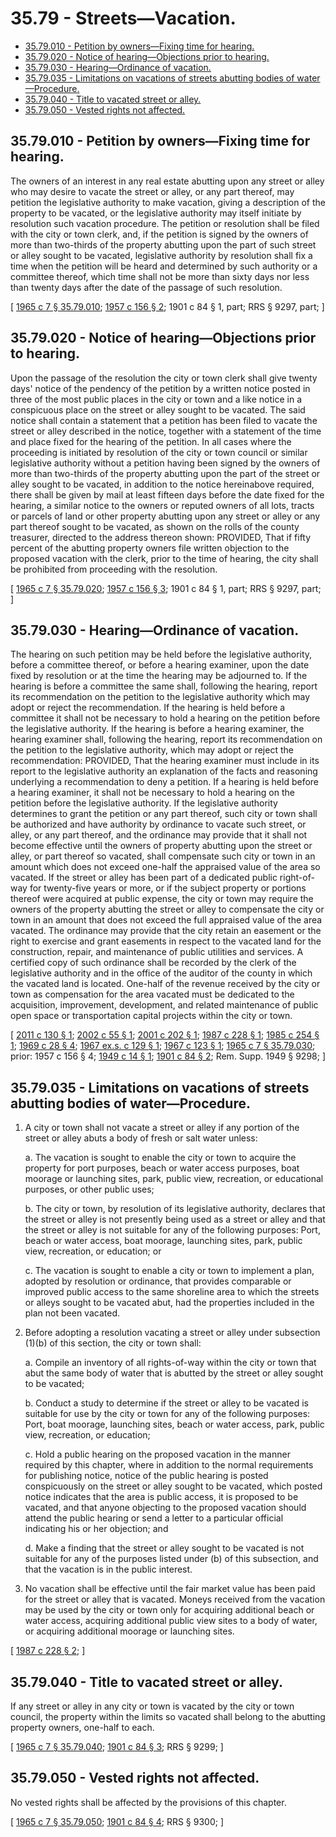 # 35.79 - Streets—Vacation.
* [35.79.010 - Petition by owners—Fixing time for hearing.](#3579010---petition-by-ownersfixing-time-for-hearing)
* [35.79.020 - Notice of hearing—Objections prior to hearing.](#3579020---notice-of-hearingobjections-prior-to-hearing)
* [35.79.030 - Hearing—Ordinance of vacation.](#3579030---hearingordinance-of-vacation)
* [35.79.035 - Limitations on vacations of streets abutting bodies of water—Procedure.](#3579035---limitations-on-vacations-of-streets-abutting-bodies-of-waterprocedure)
* [35.79.040 - Title to vacated street or alley.](#3579040---title-to-vacated-street-or-alley)
* [35.79.050 - Vested rights not affected.](#3579050---vested-rights-not-affected)
## 35.79.010 - Petition by owners—Fixing time for hearing.
The owners of an interest in any real estate abutting upon any street or alley who may desire to vacate the street or alley, or any part thereof, may petition the legislative authority to make vacation, giving a description of the property to be vacated, or the legislative authority may itself initiate by resolution such vacation procedure. The petition or resolution shall be filed with the city or town clerk, and, if the petition is signed by the owners of more than two-thirds of the property abutting upon the part of such street or alley sought to be vacated, legislative authority by resolution shall fix a time when the petition will be heard and determined by such authority or a committee thereof, which time shall not be more than sixty days nor less than twenty days after the date of the passage of such resolution.

\[ [1965 c 7 § 35.79.010](http://leg.wa.gov/CodeReviser/documents/sessionlaw/1965c7.pdf?cite=1965%20c%207%20§%2035.79.010); [1957 c 156 § 2](http://leg.wa.gov/CodeReviser/documents/sessionlaw/1957c156.pdf?cite=1957%20c%20156%20§%202); 1901 c 84 § 1, part; RRS § 9297, part; \]

## 35.79.020 - Notice of hearing—Objections prior to hearing.
Upon the passage of the resolution the city or town clerk shall give twenty days' notice of the pendency of the petition by a written notice posted in three of the most public places in the city or town and a like notice in a conspicuous place on the street or alley sought to be vacated. The said notice shall contain a statement that a petition has been filed to vacate the street or alley described in the notice, together with a statement of the time and place fixed for the hearing of the petition. In all cases where the proceeding is initiated by resolution of the city or town council or similar legislative authority without a petition having been signed by the owners of more than two-thirds of the property abutting upon the part of the street or alley sought to be vacated, in addition to the notice hereinabove required, there shall be given by mail at least fifteen days before the date fixed for the hearing, a similar notice to the owners or reputed owners of all lots, tracts or parcels of land or other property abutting upon any street or alley or any part thereof sought to be vacated, as shown on the rolls of the county treasurer, directed to the address thereon shown: PROVIDED, That if fifty percent of the abutting property owners file written objection to the proposed vacation with the clerk, prior to the time of hearing, the city shall be prohibited from proceeding with the resolution.

\[ [1965 c 7 § 35.79.020](http://leg.wa.gov/CodeReviser/documents/sessionlaw/1965c7.pdf?cite=1965%20c%207%20§%2035.79.020); [1957 c 156 § 3](http://leg.wa.gov/CodeReviser/documents/sessionlaw/1957c156.pdf?cite=1957%20c%20156%20§%203); 1901 c 84 § 1, part; RRS § 9297, part; \]

## 35.79.030 - Hearing—Ordinance of vacation.
The hearing on such petition may be held before the legislative authority, before a committee thereof, or before a hearing examiner, upon the date fixed by resolution or at the time the hearing may be adjourned to. If the hearing is before a committee the same shall, following the hearing, report its recommendation on the petition to the legislative authority which may adopt or reject the recommendation. If the hearing is held before a committee it shall not be necessary to hold a hearing on the petition before the legislative authority. If the hearing is before a hearing examiner, the hearing examiner shall, following the hearing, report its recommendation on the petition to the legislative authority, which may adopt or reject the recommendation: PROVIDED, That the hearing examiner must include in its report to the legislative authority an explanation of the facts and reasoning underlying a recommendation to deny a petition. If a hearing is held before a hearing examiner, it shall not be necessary to hold a hearing on the petition before the legislative authority. If the legislative authority determines to grant the petition or any part thereof, such city or town shall be authorized and have authority by ordinance to vacate such street, or alley, or any part thereof, and the ordinance may provide that it shall not become effective until the owners of property abutting upon the street or alley, or part thereof so vacated, shall compensate such city or town in an amount which does not exceed one-half the appraised value of the area so vacated. If the street or alley has been part of a dedicated public right-of-way for twenty-five years or more, or if the subject property or portions thereof were acquired at public expense, the city or town may require the owners of the property abutting the street or alley to compensate the city or town in an amount that does not exceed the full appraised value of the area vacated. The ordinance may provide that the city retain an easement or the right to exercise and grant easements in respect to the vacated land for the construction, repair, and maintenance of public utilities and services. A certified copy of such ordinance shall be recorded by the clerk of the legislative authority and in the office of the auditor of the county in which the vacated land is located. One-half of the revenue received by the city or town as compensation for the area vacated must be dedicated to the acquisition, improvement, development, and related maintenance of public open space or transportation capital projects within the city or town.

\[ [2011 c 130 § 1](http://lawfilesext.leg.wa.gov/biennium/2011-12/Pdf/Bills/Session%20Laws/House/1223.SL.pdf?cite=2011%20c%20130%20§%201); [2002 c 55 § 1](http://lawfilesext.leg.wa.gov/biennium/2001-02/Pdf/Bills/Session%20Laws/Senate/6798.SL.pdf?cite=2002%20c%2055%20§%201); [2001 c 202 § 1](http://lawfilesext.leg.wa.gov/biennium/2001-02/Pdf/Bills/Session%20Laws/House/1750.SL.pdf?cite=2001%20c%20202%20§%201); [1987 c 228 § 1](http://leg.wa.gov/CodeReviser/documents/sessionlaw/1987c228.pdf?cite=1987%20c%20228%20§%201); [1985 c 254 § 1](http://leg.wa.gov/CodeReviser/documents/sessionlaw/1985c254.pdf?cite=1985%20c%20254%20§%201); [1969 c 28 § 4](http://leg.wa.gov/CodeReviser/documents/sessionlaw/1969c28.pdf?cite=1969%20c%2028%20§%204); [1967 ex.s. c 129 § 1](http://leg.wa.gov/CodeReviser/documents/sessionlaw/1967ex1c129.pdf?cite=1967%20ex.s.%20c%20129%20§%201); [1967 c 123 § 1](http://leg.wa.gov/CodeReviser/documents/sessionlaw/1967c123.pdf?cite=1967%20c%20123%20§%201); [1965 c 7 § 35.79.030](http://leg.wa.gov/CodeReviser/documents/sessionlaw/1965c7.pdf?cite=1965%20c%207%20§%2035.79.030); prior:  1957 c 156 § 4; [1949 c 14 § 1](http://leg.wa.gov/CodeReviser/documents/sessionlaw/1949c14.pdf?cite=1949%20c%2014%20§%201); [1901 c 84 § 2](http://leg.wa.gov/CodeReviser/documents/sessionlaw/1901c84.pdf?cite=1901%20c%2084%20§%202); Rem. Supp. 1949 § 9298; \]

## 35.79.035 - Limitations on vacations of streets abutting bodies of water—Procedure.
1. A city or town shall not vacate a street or alley if any portion of the street or alley abuts a body of fresh or salt water unless:

   a. The vacation is sought to enable the city or town to acquire the property for port purposes, beach or water access purposes, boat moorage or launching sites, park, public view, recreation, or educational purposes, or other public uses;

   b. The city or town, by resolution of its legislative authority, declares that the street or alley is not presently being used as a street or alley and that the street or alley is not suitable for any of the following purposes: Port, beach or water access, boat moorage, launching sites, park, public view, recreation, or education; or

   c. The vacation is sought to enable a city or town to implement a plan, adopted by resolution or ordinance, that provides comparable or improved public access to the same shoreline area to which the streets or alleys sought to be vacated abut, had the properties included in the plan not been vacated.

2. Before adopting a resolution vacating a street or alley under subsection (1)(b) of this section, the city or town shall:

   a. Compile an inventory of all rights-of-way within the city or town that abut the same body of water that is abutted by the street or alley sought to be vacated;

   b. Conduct a study to determine if the street or alley to be vacated is suitable for use by the city or town for any of the following purposes: Port, boat moorage, launching sites, beach or water access, park, public view, recreation, or education;

   c. Hold a public hearing on the proposed vacation in the manner required by this chapter, where in addition to the normal requirements for publishing notice, notice of the public hearing is posted conspicuously on the street or alley sought to be vacated, which posted notice indicates that the area is public access, it is proposed to be vacated, and that anyone objecting to the proposed vacation should attend the public hearing or send a letter to a particular official indicating his or her objection; and

   d. Make a finding that the street or alley sought to be vacated is not suitable for any of the purposes listed under (b) of this subsection, and that the vacation is in the public interest.

3. No vacation shall be effective until the fair market value has been paid for the street or alley that is vacated. Moneys received from the vacation may be used by the city or town only for acquiring additional beach or water access, acquiring additional public view sites to a body of water, or acquiring additional moorage or launching sites.

\[ [1987 c 228 § 2](http://leg.wa.gov/CodeReviser/documents/sessionlaw/1987c228.pdf?cite=1987%20c%20228%20§%202); \]

## 35.79.040 - Title to vacated street or alley.
If any street or alley in any city or town is vacated by the city or town council, the property within the limits so vacated shall belong to the abutting property owners, one-half to each.

\[ [1965 c 7 § 35.79.040](http://leg.wa.gov/CodeReviser/documents/sessionlaw/1965c7.pdf?cite=1965%20c%207%20§%2035.79.040); [1901 c 84 § 3](http://leg.wa.gov/CodeReviser/documents/sessionlaw/1901c84.pdf?cite=1901%20c%2084%20§%203); RRS § 9299; \]

## 35.79.050 - Vested rights not affected.
No vested rights shall be affected by the provisions of this chapter.

\[ [1965 c 7 § 35.79.050](http://leg.wa.gov/CodeReviser/documents/sessionlaw/1965c7.pdf?cite=1965%20c%207%20§%2035.79.050); [1901 c 84 § 4](http://leg.wa.gov/CodeReviser/documents/sessionlaw/1901c84.pdf?cite=1901%20c%2084%20§%204); RRS § 9300; \]

